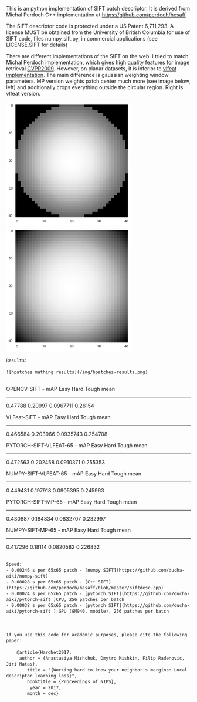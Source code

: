 This is an python implementation of SIFT patch descriptor. 
It is derived from Michal Perdoch C++ implementation at https://github.com/perdoch/hesaff

The SIFT descriptor code is protected under a US Patent 6,711,293. A
license MUST be obtained from the University of British Columbia for
use of SIFT code, files numpy_sift.py, in commercial
applications (see LICENSE.SIFT for details)


There are different implementations of the SIFT on the web. I tried to match [Michal Perdoch implementation](https://github.com/perdoch/hesaff/blob/master/siftdesc.cpp), which gives high quality features for image retrieval [CVPR2009](http://cmp.felk.cvut.cz/~chum/papers/perdoch-cvpr09.pdf). However, on planar datasets, it is inferior to [vlfeat implementation](http://www.vlfeat.org/sandbox/api/sift.html).
The main difference is gaussian weighting window parameters.  MP version weights patch center much more (see image below, left) and additionally crops everything outside the circular region. Right is vlfeat version.


![Michal Perdoch kernel](/img/mp_kernel.png)
![vlfeat kernel](/img/vlfeat_kernel.png)


```
Results:

![hpatches mathing results](/img/hpatches-results.png)


```
OPENCV-SIFT - mAP 
   Easy     Hard      Tough     mean
-------  -------  ---------  -------
0.47788  0.20997  0.0967711  0.26154

VLFeat-SIFT - mAP 
    Easy      Hard      Tough      mean
--------  --------  ---------  --------
0.466584  0.203966  0.0935743  0.254708

PYTORCH-SIFT-VLFEAT-65 - mAP 
    Easy      Hard      Tough      mean
--------  --------  ---------  --------
0.472563  0.202458  0.0910371  0.255353

NUMPY-SIFT-VLFEAT-65 - mAP 
    Easy      Hard      Tough      mean
--------  --------  ---------  --------
0.449431  0.197918  0.0905395  0.245963

PYTORCH-SIFT-MP-65 - mAP 
    Easy      Hard      Tough      mean
--------  --------  ---------  --------
0.430887  0.184834  0.0832707  0.232997

NUMPY-SIFT-MP-65 - mAP 
    Easy     Hard      Tough      mean
--------  -------  ---------  --------
0.417296  0.18114  0.0820582  0.226832


```
    
Speed: 
- 0.00246 s per 65x65 patch - [numpy SIFT](https://github.com/ducha-aiki/numpy-sift)
- 0.00028 s per 65x65 patch - [C++ SIFT](https://github.com/perdoch/hesaff/blob/master/siftdesc.cpp)
- 0.00074 s per 65x65 patch - [pytorch SIFT](https://github.com/ducha-aiki/pytorch-sift )CPU, 256 patches per batch
- 0.00038 s per 65x65 patch - [pytorch SIFT](https://github.com/ducha-aiki/pytorch-sift ) GPU (GM940, mobile), 256 patches per batch



If you use this code for academic purposes, please cite the following paper:

    @article{HardNet2017,
     author = {Anastasiya Mishchuk, Dmytro Mishkin, Filip Radenovic, Jiri Matas},
        title = "{Working hard to know your neighbor's margins: Local descriptor learning loss}",
        booktitle = {Proceedings of NIPS},
         year = 2017,
        month = dec}

